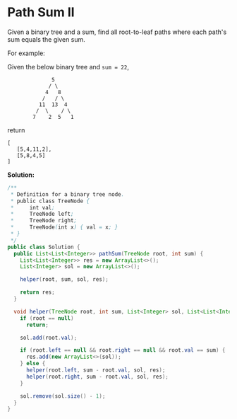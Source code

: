 # Path Sum II

Given a binary tree and a sum, find all root-to-leaf paths where each path's sum equals the given sum.

For example:

Given the below binary tree and `sum = 22`,
```
              5
             / \
            4   8
           /   / \
          11  13  4
         /  \    / \
        7    2  5   1
```
return
```
[
   [5,4,11,2],
   [5,8,4,5]
]
```

**Solution:**
```java
/**
 * Definition for a binary tree node.
 * public class TreeNode {
 *     int val;
 *     TreeNode left;
 *     TreeNode right;
 *     TreeNode(int x) { val = x; }
 * }
 */
public class Solution {
  public List<List<Integer>> pathSum(TreeNode root, int sum) {
    List<List<Integer>> res = new ArrayList<>();
    List<Integer> sol = new ArrayList<>();

    helper(root, sum, sol, res);

    return res;
  }

  void helper(TreeNode root, int sum, List<Integer> sol, List<List<Integer>> res) {
    if (root == null)
      return;

    sol.add(root.val);

    if (root.left == null && root.right == null && root.val == sum) {
      res.add(new ArrayList<>(sol));
    } else {
      helper(root.left, sum - root.val, sol, res);
      helper(root.right, sum - root.val, sol, res);
    }

    sol.remove(sol.size() - 1);
  }
}
```